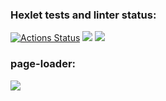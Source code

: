### Hexlet tests and linter status:
[![Actions Status](https://github.com/brempavel/backend-project-4/workflows/hexlet-check/badge.svg)](https://github.com/brempavel/backend-project-4/actions)
<a href="https://codeclimate.com/github/brempavel/backend-project-4/maintainability"><img src="https://api.codeclimate.com/v1/badges/3292f44471c0145490b8/maintainability" /></a>
<a href="https://codeclimate.com/github/brempavel/backend-project-4/test_coverage"><img src="https://api.codeclimate.com/v1/badges/3292f44471c0145490b8/test_coverage" /></a>

### page-loader:
<a href="https://asciinema.org/a/3HSBNHyYPcVFc1fuk9bA4wR4T" target="_blank"><img src="https://asciinema.org/a/3HSBNHyYPcVFc1fuk9bA4wR4T.svg" /></a>
